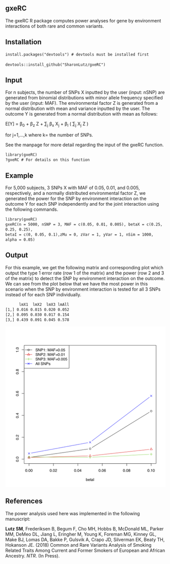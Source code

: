 ## gxeRC
The gxeRC R package computes power analyses for gene by environment interactions of both rare and common variants.

## Installation
```
install.packages("devtools") # devtools must be installed first

devtools::install_github("SharonLutz/gxeRC")
```

## Input
For n subjects, the number of SNPs X inputted by the user (input: nSNP) are generated from binomial distributions with minor allele frequency specified by the user (input: MAF). The environmental factor Z is generated from a normal distribution with mean and variance inputted by the user. The outcome Y is generated from a normal distribution with mean as follows:

E\[Y\] = &beta;<sub>0</sub> + &beta;<sub>z</sub> Z + &sum;<sub>j</sub>  &beta;<sub>x</sub> X<sub>j</sub> + &beta;<sub>I</sub>  ( &sum;<sub>j</sub> X<sub>j</sub>  Z  )

for j=1,...,k where k= the number of SNPs.    

See the manpage for more detail regarding the input of the gxeRC function.

```
library(gxeRC)
?gxeRC # For details on this function
```

## Example
For 5,000 subjects, 3 SNPs X with MAF of 0.05, 0.01, and 0.005, respectively, and a normally distributed environmental factor Z, we generated the power for the SNP by environment interaction on the outcome Y for each SNP independently and for the joint interaction using the following commands.

```
library(gxeRC)
gxeRC(n = 5000, nSNP = 3, MAF = c(0.05, 0.01, 0.005), betaX = c(0.25, 0.25, 0.25), 
betaI = c(0, 0.05, 0.1),zMu = 0, zVar = 1, yVar = 1, nSim = 1000, alpha = 0.05)
```

## Output
For this example, we get the following matrix and corresponding plot which output the type 1 error rate (row 1 of the matrix) and the power (row 2 and 3 of the matrix) to detect the SNP by environment interaction on the outcome. We can see from the plot below that we have the most power in this scenario when the SNP by environment interaction is tested for all 3 SNPs instead of for each SNP individually.

```
      lmX1  lmX2  lmX3 lmAll
[1,] 0.016 0.015 0.020 0.052
[2,] 0.095 0.030 0.017 0.154
[3,] 0.439 0.091 0.045 0.578
```
<img src="https://github.com/SharonLutz/gxeRC/blob/master/gxeRC.png" width="600">

## References
The power analysis used here was implemented in the following manuscript: <br/>

**Lutz SM**, Frederiksen B, Begum F, Cho MH, Hobbs B, McDonald ML, Parker
MM, DeMeo DL, Jiang L, Eringher M, Young K, Foreman MG, Kinney GL,
Make BJ, Lomas DA, Bakke P, Gulsvik A, Crapo JD, Silverman EK, Beaty
TH, Hokanson JE. (2018) Common and Rare Variants Analysis of Smoking
Related Traits Among Current and Former Smokers of European and
African Ancestry. *NTR*. (In Press).
